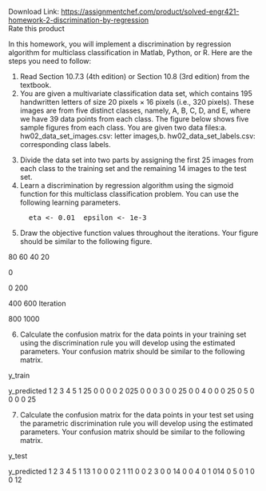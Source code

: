Download Link: https://assignmentchef.com/product/solved-engr421-homework-2-discrimination-by-regression
<br>
<span class="kksr-muted">Rate this product</span>




In this homework, you will implement a discrimination by regression algorithm for multiclass classification in Matlab, Python, or R. Here are the steps you need to follow:

<ol>

 <li>Read Section 10.7.3 (4th edition) or Section 10.8 (3rd edition) from the textbook.</li>

 <li>You are given a multivariate classification data set, which contains 195 handwritten letters of size 20 pixels × 16 pixels (i.e., 320 pixels). These images are from five distinct classes, namely, A, B, C, D, and E, where we have 39 data points from each class. The figure below shows five sample figures from each class. You are given two data files:a. hw02_data_set_images.csv: letter images,b. hw02_data_set_labels.csv: corresponding class labels.</li>

</ol>

<ol start="3">

 <li>Divide the data set into two parts by assigning the first 25 images from each class to the training set and the remaining 14 images to the test set.</li>

 <li>Learn a discrimination by regression algorithm using the sigmoid function for this multiclass classification problem. You can use the following learning parameters.<pre>  eta &lt;- 0.01  epsilon &lt;- 1e-3</pre></li>

</ol>

5. Draw the objective function values throughout the iterations. Your figure should be similar to the following figure.

80 60 40 20

0

0 200

400 600 Iteration

800 1000

6. Calculate the confusion matrix for the data points in your training set using the discrimination rule you will develop using the estimated parameters. Your confusion matrix should be similar to the following matrix.

y_train

y_predicted 1 2 3 4 5 1 25 0 0 0 0 2 025 0 0 0 3 0 0 25 0 0 4 0 0 0 25 0 5 0 0 0 0 25

7. Calculate the confusion matrix for the data points in your test set using the parametric discrimination rule you will develop using the estimated parameters. Your confusion matrix should be similar to the following matrix.

y_test

y_predicted 1 2 3 4 5 1 13 1 0 0 0 2 1 11 0 0 2 3 0 0 14 0 0 4 0 1 014 0 5 0 1 0 0 12